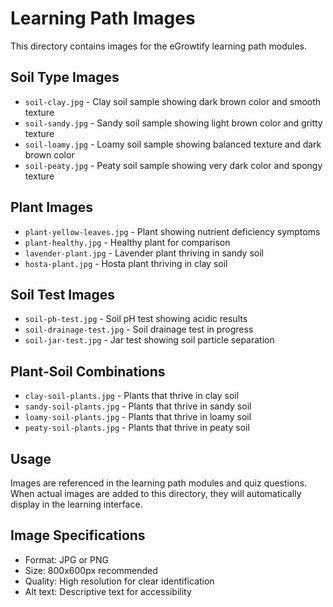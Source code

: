 # Learning Path Images

This directory contains images for the eGrowtify learning path modules.

## Soil Type Images
- `soil-clay.jpg` - Clay soil sample showing dark brown color and smooth texture
- `soil-sandy.jpg` - Sandy soil sample showing light brown color and gritty texture  
- `soil-loamy.jpg` - Loamy soil sample showing balanced texture and dark brown color
- `soil-peaty.jpg` - Peaty soil sample showing very dark color and spongy texture

## Plant Images
- `plant-yellow-leaves.jpg` - Plant showing nutrient deficiency symptoms
- `plant-healthy.jpg` - Healthy plant for comparison
- `lavender-plant.jpg` - Lavender plant thriving in sandy soil
- `hosta-plant.jpg` - Hosta plant thriving in clay soil

## Soil Test Images
- `soil-ph-test.jpg` - Soil pH test showing acidic results
- `soil-drainage-test.jpg` - Soil drainage test in progress
- `soil-jar-test.jpg` - Jar test showing soil particle separation

## Plant-Soil Combinations
- `clay-soil-plants.jpg` - Plants that thrive in clay soil
- `sandy-soil-plants.jpg` - Plants that thrive in sandy soil
- `loamy-soil-plants.jpg` - Plants that thrive in loamy soil
- `peaty-soil-plants.jpg` - Plants that thrive in peaty soil

## Usage
Images are referenced in the learning path modules and quiz questions. When actual images are added to this directory, they will automatically display in the learning interface.

## Image Specifications
- Format: JPG or PNG
- Size: 800x600px recommended
- Quality: High resolution for clear identification
- Alt text: Descriptive text for accessibility
